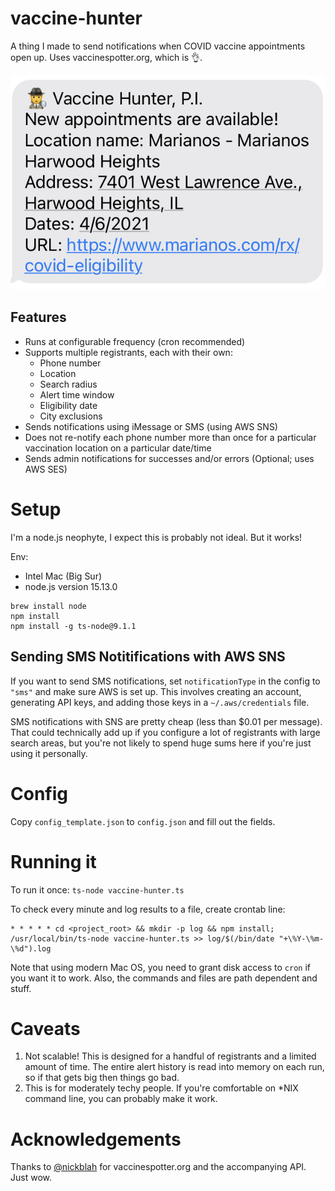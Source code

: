 # vaccine-hunter
A thing I made to send notifications when COVID vaccine appointments open up. Uses vaccinespotter.org, which is 👌.

![Vaccine hunter SMS message example](text_example.jpg)

## Features
 - Runs at configurable frequency (cron recommended)
 - Supports multiple registrants, each with their own:
   - Phone number
   - Location
   - Search radius
   - Alert time window
   - Eligibility date
   - City exclusions
 - Sends notifications using iMessage or SMS (using AWS SNS)
 - Does not re-notify each phone number more than once for a particular vaccination location on a particular date/time
 - Sends admin notifications for successes and/or errors (Optional; uses AWS SES)

# Setup
I'm a node.js neophyte, I expect this is probably not ideal. But it works! 

Env:
 - Intel Mac (Big Sur)
 - node.js version 15.13.0

```
brew install node
npm install
npm install -g ts-node@9.1.1
```

## Sending SMS Notitifications with AWS SNS
If you want to send SMS notifications, set `notificationType` in the config to `"sms"` and make sure AWS is set up. This involves creating an account, generating API keys, and adding those keys in a `~/.aws/credentials` file.

SMS notifications with SNS are pretty cheap (less than $0.01 per message). That could technically add up if you configure a lot of registrants with large search areas, but you're not likely to spend huge sums here if you're just using it personally.

# Config
Copy `config_template.json` to `config.json` and fill out the fields.

# Running it
To run it once: `ts-node vaccine-hunter.ts`

To check every minute and log results to a file, create crontab line:
```
* * * * * cd <project_root> && mkdir -p log && npm install; /usr/local/bin/ts-node vaccine-hunter.ts >> log/$(/bin/date "+\%Y-\%m-\%d").log
```
Note that using modern Mac OS, you need to grant disk access to `cron` if you want it to work. Also, the commands and files are path dependent and stuff.

# Caveats
 1. Not scalable! This is designed for a handful of registrants and a limited amount of time. The entire alert history is read into memory on each run, so if that gets big then things go bad.
 2. This is for moderately techy people. If you're comfortable on *NIX command line, you can probably make it work.

# Acknowledgements
Thanks to [@nickblah](https://twitter.com/nickblah) for vaccinespotter.org and the accompanying API. Just wow.
